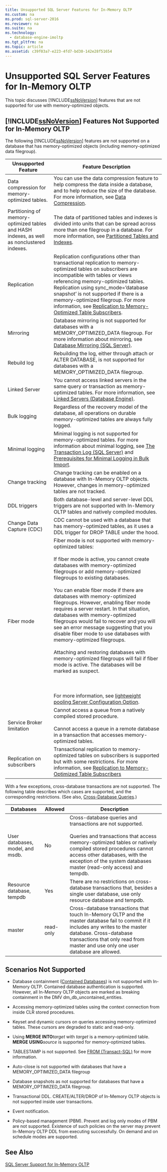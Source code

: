 ```yaml
---
title: Unsupported SQL Server Features for In-Memory OLTP
ms.custom: na
ms.prod: sql-server-2016
ms.reviewer: na
ms.suite: na
ms.technology: 
  - database-engine-imoltp
ms.tgt_pltfrm: na
ms.topic: article
ms.assetid: c39f03a7-e223-4fd7-bd30-142e28f51654
---
```

# Unsupported SQL Server Features for In-Memory OLTP
  This topic discusses [!INCLUDE[ssNoVersion](../../Token\Other/ssNoVersion_md.md)] features that are not supported for use with memory\-optimized objects.  
  
## [!INCLUDE[ssNoVersion](../../Token\Other/ssNoVersion_md.md)] Features Not Supported for In\-Memory OLTP  
 The following [!INCLUDE[ssNoVersion](../../Token\Other/ssNoVersion_md.md)] features are not supported on a database that has memory\-optimized objects \(including memory\-optimized data filegroup\).  
  
|Unsupported Feature|Feature Description|  
|-------------------------|-------------------------|  
|Data compression for memory\-optimized tables.|You can use the data compression feature to help compress the data inside a database, and to help reduce the size of the database. For more information, see [Data Compression](../../Topics\TopicNameNotContainA/Data-Compression.md).|  
|Partitioning of memory\-optimized tables and HASH indexes, as well as nonclustered indexes.|The data of partitioned tables and indexes is divided into units that can be spread across more than one filegroup in a database. For more information, see [Partitioned Tables and Indexes](../../Topics\TopicNameNotContainA/Partitioned-Tables-and-Indexes.md).|  
|Replication|Replication configurations other than transactional replication to memory\-optimized tables on subscribers are incompatible with tables or views referencing memory\-optimized tables. Replication using sync\_mode\=’database snapshot’ is not supported if there is a memory\-optimized filegroup. For more information, see [Replication to Memory-Optimized Table Subscribers](../../Topics\TopicNameNotContainA/Replication-to-Memory-Optimized-Table-Subscribers.md).|  
|Mirroring|Database mirroring is not supported for databases with  a MEMORY\_OPTIMIZED\_DATA filegroup. For more information about mirroring, see [Database Mirroring &#40;SQL Server&#41;](../Topic/Database%20Mirroring%20\(SQL%20Server\).md).|  
|Rebuild log|Rebuilding the log, either through attach or ALTER DATABASE, is not supported for databases with  a MEMORY\_OPTIMIZED\_DATA filegroup.|  
|Linked Server|You cannot access linked servers in the same query or transaction as memory\-optimized tables. For more information, see [Linked Servers &#40;Database Engine&#41;](../Topic/Linked%20Servers%20\(Database%20Engine\).md).|  
|Bulk logging|Regardless of the recovery model of the database, all operations on durable memory\-optimized tables are always fully logged.|  
|Minimal logging|Minimal logging is not supported for memory\-optimized tables. For more information about minimal logging, see [The Transaction Log &#40;SQL Server&#41;](../Topic/The%20Transaction%20Log%20\(SQL%20Server\).md) and [Prerequisites for Minimal Logging in Bulk Import](../../Topics\TopicNameNotContainA/Prerequisites-for-Minimal-Logging-in-Bulk-Import.md).|  
|Change tracking|Change tracking can be enabled on a database with In\-Memory OLTP objects. However, changes in memory\-optimized tables are not tracked.|  
|DDL triggers|Both database\-level and server\-level DDL triggers are not supported with In\-Memory OLTP tables and natively compiled modules.|  
|Change Data Capture \(CDC\)|CDC cannot be used with a database that has memory\-optimized tables, as it uses a DDL trigger for DROP TABLE under the hood.|  
|Fiber mode|Fiber mode is not supported with memory\-optimized tables:<br /><br /> If fiber mode is active, you cannot create databases with memory\-optimized filegroups or add memory\-optimized filegroups to existing databases.<br /><br /> You can enable fiber mode if there are databases with memory\-optimized filegroups. However, enabling fiber mode requires a server restart. In that situation, databases with memory\-optimized filegroups would fail to recover and you will see an error message suggesting that you disable fiber mode to use databases with memory\-optimized filegroups.<br /><br /> Attaching and restoring databases with memory\-optimized filegroups will fail if fiber mode is active. The databases will be marked as suspect.<br /><br /> <br /><br /> For more information, see [lightweight pooling Server Configuration Option](../../Topics\TopicNameNotContainA/lightweight-pooling-Server-Configuration-Option.md).|  
|Service Broker limitation|Cannot access a queue from a natively compiled stored procedure.<br /><br /> Cannot access a queue in a remote database in a transaction that accesses memory\-optimized tables.|  
|Replication on subscribers|Transactional replication to memory\-optimized tables on subscribers is supported but with some restrictions. For more information, see [Replication to Memory-Optimized Table Subscribers](../../Topics\TopicNameNotContainA/Replication-to-Memory-Optimized-Table-Subscribers.md)|  
  
 With a few exceptions, cross\-database transactions are not supported. The following table describes which cases are supported, and the corresponding restrictions. \(See also, [Cross-Database Queries](../../Topics\TopicNameNotContainA/Cross-Database-Queries.md).\)  
  
|Databases|Allowed|Description|  
|---------------|-------------|-----------------|  
|User databases, model, and msdb.|No|Cross\-database queries and transactions are not supported.<br /><br /> Queries and transactions that access memory\-optimized tables or natively compiled stored procedures cannot access other databases, with the exception of the system databases master \(read\-only access\) and tempdb.|  
|Resource database, tempdb|Yes|There are no restrictions on cross\-database transactions that, besides a single user database, use only resource database and tempdb.|  
|master|read\-only|Cross\-database transactions that touch In\-Memory OLTP and the master database fail to commit if it includes any writes to the master database. Cross\-database transactions that only read from master and use only one user database are allowed.|  
  
## Scenarios Not Supported  
  
-   Database containment \([Contained Databases](../../Topics\TopicNameNotContainA/Contained-Databases.md)\) is not supported with In\-Memory OLTP. Contained database authentication is supported. However, all In\-Memory OLTP objects are marked as breaking containment in the DMV dm\_db\_uncontained\_entities.  
  
-   Accessing memory\-optimized tables using the context connection from inside CLR stored procedures.  
  
-   Keyset and dynamic cursors on queries accessing memory\-optimized tables. These cursors are degraded to static and read\-only.  
  
-   Using **MERGE INTO***target* with *target* is a memory\-optimized table. **MERGE USING***source* is supported for memory\-optimized tables.  
  
-   TABLESTAMP is not supported. See [FROM &#40;Transact-SQL&#41;](../Topic/FROM%20\(Transact-SQL\).md) for more information.  
  
-   Auto\-close is not supported with databases that have a MEMORY\_OPTIMIZED\_DATA filegroup  
  
-   Database snapshots as not supported for databases that have a MEMORY\_OPTIMIZED\_DATA filegroup.  
  
-   Transactional DDL. CREATE\/ALTER\/DROP of In\-Memory OLTP objects is not supported inside user transactions.  
  
-   Event notification.  
  
-   Policy\-based management \(PBM\). Prevent and log only modes of PBM are not supported. Existence of such policies on the server may prevent In\-Memory OLTP DDL from executing successfully. On demand and on schedule modes are supported.  
  
## See Also  
 [SQL Server Support for In-Memory OLTP](../../Topics\TopicNameNotContainA/SQL-Server-Support-for-In-Memory-OLTP.md)  
  
  